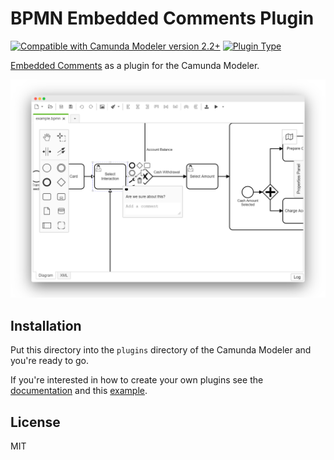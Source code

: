 # BPMN Embedded Comments Plugin

[![Compatible with Camunda Modeler version 2.2+](https://img.shields.io/badge/Modeler_Version-2.2+-blue.svg)](#) [![Plugin Type](https://img.shields.io/badge/Plugin_Type-BPMN-orange.svg)](#)

[Embedded Comments](https://github.com/bpmn-io/bpmn-js-embedded-comments/) as a plugin for the Camunda Modeler.

![Screenshot](docs/screenshot.png)

## Installation

Put this directory into the `plugins` directory of the Camunda Modeler and you're ready to go.

If you're interested in how to create your own plugins see the [documentation](https://docs.camunda.io/docs/components/modeler/desktop-modeler/plugins/) and this [example](https://github.com/camunda/camunda-modeler-plugin-example).

## License

MIT
